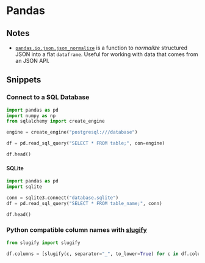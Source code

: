 # Pandas

## Notes

* [`pandas.io.json.json_normalize`](https://pandas.pydata.org/pandas-docs/stable/generated/pandas.io.json.json_normalize.html) is a function to _normalize_ structured JSON into a flat `dataframe`. Useful for working with data that comes from an JSON API.

## Snippets

### Connect to a SQL Database

```python
import pandas as pd
import numpy as np
from sqlalchemy import create_engine

engine = create_engine("postgresql:///database")

df = pd.read_sql_query("SELECT * FROM table;", con=engine)

df.head()
```

#### SQLite

```python
import pandas as pd
import sqlite

conn = sqlite3.connect("database.sqlite")
df = pd.read_sql_query("SELECT * FROM table_name;", conn)

df.head()
```

### Python compatible column names with [slugify](https://pypi.python.org/pypi/awesome-slugify)

```python
from slugify import slugify

df.columns = [slugify(c, separator="_", to_lower=True) for c in df.columns]
```

